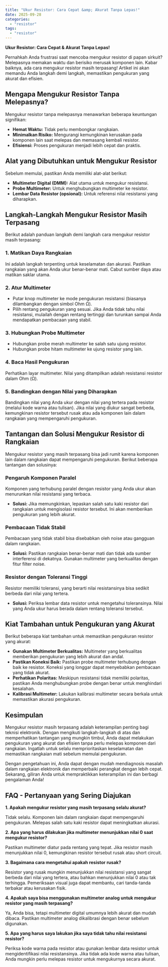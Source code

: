 ```yaml
---
title: "Ukur Resistor: Cara Cepat &amp; Akurat Tanpa Lepas!"
date: 2025-09-28
categories: 
  - "resistor"
tags: 
  - "resistor"
---
```


**Ukur Resistor: Cara Cepat & Akurat Tanpa Lepas!**

Pernahkah Anda frustrasi saat mencoba mengukur resistor di papan sirkuit? Melepasnya memakan waktu dan berisiko merusak komponen lain. Kabar baiknya, ada cara mengukur resistor masih terpasang! Artikel ini akan memandu Anda langkah demi langkah, memastikan pengukuran yang akurat dan efisien.

## Mengapa Mengukur Resistor Tanpa Melepasnya?

Mengukur resistor tanpa melepasnya menawarkan beberapa keuntungan signifikan:

- **Hemat Waktu:** Tidak perlu membongkar rangkaian.
- **Minimalkan Risiko:** Mengurangi kemungkinan kerusakan pada komponen lain saat melepas dan memasang kembali resistor.
- **Efisiensi:** Proses pengukuran menjadi lebih cepat dan praktis.

## Alat yang Dibutuhkan untuk Mengukur Resistor

Sebelum memulai, pastikan Anda memiliki alat-alat berikut:

- **Multimeter Digital (DMM):** Alat utama untuk mengukur resistansi.
- **Probe Multimeter:** Untuk menghubungkan multimeter ke resistor.
- **Lembar Data Resistor (opsional):** Untuk referensi nilai resistansi yang diharapkan.

## Langkah-Langkah Mengukur Resistor Masih Terpasang

Berikut adalah panduan langkah demi langkah cara mengukur resistor masih terpasang:

### 1\. Matikan Daya Rangkaian

Ini adalah langkah terpenting untuk keselamatan dan akurasi. Pastikan rangkaian yang akan Anda ukur benar-benar mati. Cabut sumber daya atau matikan saklar utama.

### 2\. Atur Multimeter

- Putar knop multimeter ke mode pengukuran resistansi (biasanya dilambangkan dengan simbol Ohm Ω).
- Pilih rentang pengukuran yang sesuai. Jika Anda tidak tahu nilai resistansi, mulailah dengan rentang tertinggi dan turunkan sampai Anda mendapatkan pembacaan yang stabil.

### 3\. Hubungkan Probe Multimeter

- Hubungkan probe merah multimeter ke salah satu ujung resistor.
- Hubungkan probe hitam multimeter ke ujung resistor yang lain.

### 4\. Baca Hasil Pengukuran

Perhatikan layar multimeter. Nilai yang ditampilkan adalah resistansi resistor dalam Ohm (Ω).

### 5\. Bandingkan dengan Nilai yang Diharapkan

Bandingkan nilai yang Anda ukur dengan nilai yang tertera pada resistor (melalui kode warna atau tulisan). Jika nilai yang diukur sangat berbeda, kemungkinan resistor tersebut rusak atau ada komponen lain dalam rangkaian yang mempengaruhi pengukuran.

## Tantangan dan Solusi Mengukur Resistor di Rangkaian

Mengukur resistor yang masih terpasang bisa jadi rumit karena komponen lain dalam rangkaian dapat mempengaruhi pengukuran. Berikut beberapa tantangan dan solusinya:

### Pengaruh Komponen Paralel

Komponen yang terhubung paralel dengan resistor yang Anda ukur akan menurunkan nilai resistansi yang terbaca.

- **Solusi:** Jika memungkinkan, lepaskan salah satu kaki resistor dari rangkaian untuk mengisolasi resistor tersebut. Ini akan memberikan pengukuran yang lebih akurat.

### Pembacaan Tidak Stabil

Pembacaan yang tidak stabil bisa disebabkan oleh noise atau gangguan dalam rangkaian.

- **Solusi:** Pastikan rangkaian benar-benar mati dan tidak ada sumber interferensi di dekatnya. Gunakan multimeter yang berkualitas dengan fitur filter noise.

### Resistor dengan Toleransi Tinggi

Resistor memiliki toleransi, yang berarti nilai resistansinya bisa sedikit berbeda dari nilai yang tertera.

- **Solusi:** Periksa lembar data resistor untuk mengetahui toleransinya. Nilai yang Anda ukur harus berada dalam rentang toleransi tersebut.

## Kiat Tambahan untuk Pengukuran yang Akurat

Berikut beberapa kiat tambahan untuk memastikan pengukuran resistor yang akurat:

- **Gunakan Multimeter Berkualitas:** Multimeter yang berkualitas memberikan pengukuran yang lebih akurat dan andal.
- **Pastikan Koneksi Baik:** Pastikan probe multimeter terhubung dengan baik ke resistor. Koneksi yang longgar dapat menyebabkan pembacaan yang tidak akurat.
- **Perhatikan Polaritas:** Meskipun resistansi tidak memiliki polaritas, pastikan Anda menghubungkan probe dengan benar untuk menghindari kesalahan.
- **Kalibrasi Multimeter:** Lakukan kalibrasi multimeter secara berkala untuk memastikan akurasi pengukuran.

## Kesimpulan

Mengukur resistor masih terpasang adalah keterampilan penting bagi teknisi elektronik. Dengan mengikuti langkah-langkah di atas dan memperhatikan tantangan yang mungkin timbul, Anda dapat melakukan pengukuran yang akurat dan efisien tanpa perlu melepas komponen dari rangkaian. Ingatlah untuk selalu memprioritaskan keselamatan dan memastikan rangkaian mati sebelum memulai pengukuran.

Dengan pengetahuan ini, Anda dapat dengan mudah mendiagnosis masalah dalam rangkaian elektronik dan memperbaiki perangkat dengan lebih cepat. Sekarang, giliran Anda untuk mempraktikkan keterampilan ini dan berbagi pengalaman Anda!

## FAQ - Pertanyaan yang Sering Diajukan

**1\. Apakah mengukur resistor yang masih terpasang selalu akurat?**

Tidak selalu. Komponen lain dalam rangkaian dapat mempengaruhi pengukuran. Melepas salah satu kaki resistor dapat meningkatkan akurasi.

**2\. Apa yang harus dilakukan jika multimeter menunjukkan nilai 0 saat mengukur resistor?**

Pastikan multimeter diatur pada rentang yang tepat. Jika resistor masih menunjukkan nilai 0, kemungkinan resistor tersebut rusak atau short circuit.

**3\. Bagaimana cara mengetahui apakah resistor rusak?**

Resistor yang rusak mungkin menunjukkan nilai resistansi yang sangat berbeda dari nilai yang tertera, atau bahkan menunjukkan nilai 0 atau tak terhingga. Pemeriksaan visual juga dapat membantu, cari tanda-tanda terbakar atau kerusakan fisik.

**4\. Apakah saya bisa menggunakan multimeter analog untuk mengukur resistor yang masih terpasang?**

Ya, Anda bisa, tetapi multimeter digital umumnya lebih akurat dan mudah dibaca. Pastikan multimeter analog dikalibrasi dengan benar sebelum digunakan.

**5\. Apa yang harus saya lakukan jika saya tidak tahu nilai resistansi resistor?**

Periksa kode warna pada resistor atau gunakan lembar data resistor untuk mengidentifikasi nilai resistansinya. Jika tidak ada kode warna atau tulisan, Anda mungkin perlu melepas resistor untuk mengukurnya secara akurat.

